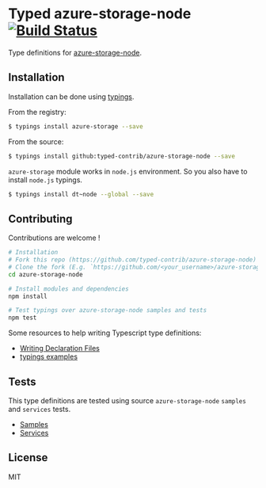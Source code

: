 # Typed azure-storage-node [![Build Status](https://travis-ci.org/typed-contrib/azure-storage-node.svg?branch=master)](https://travis-ci.org/typed-contrib/azure-storage-node)

Type definitions for [azure-storage-node](https://github.com/Azure/azure-storage-node).

## Installation

Installation can be done using [typings](https://github.com/typings/typings).

From the registry:
```bash
$ typings install azure-storage --save
```

From the source:
```bash
$ typings install github:typed-contrib/azure-storage-node --save
```

`azure-storage` module works in `node.js` environment.
So you also have to install `node.js` typings.

```bash
$ typings install dt~node --global --save
```

## Contributing

Contributions are welcome !

```bash
# Installation
# Fork this repo (https://github.com/typed-contrib/azure-storage-node)
# Clone the fork (E.g. `https://github.com/<your_username>/azure-storage-node.git`)
cd azure-storage-node

# Install modules and dependencies
npm install

# Test typings over azure-storage-node samples and tests
npm test
```

Some resources to help writing Typescript type definitions:
 * [Writing Declaration Files](http://www.typescriptlang.org/docs/handbook/writing-declaration-files.html)
 * [typings examples](https://github.com/typings/typings/blob/master/docs/examples.md)

## Tests

This type definitions are tested using source `azure-storage-node` `samples` and `services` tests.
 * [Samples](https://github.com/Azure/azure-storage-node/tree/master/examples/samples)
 * [Services](https://github.com/Azure/azure-storage-node/tree/master/test/services)

## License

MIT

